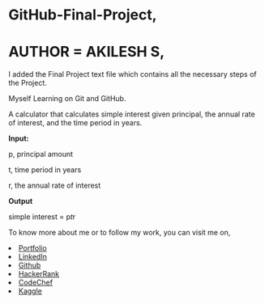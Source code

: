 # GitHub-Final-Project,

# AUTHOR = AKILESH S,

I added the Final Project text file which contains all the necessary steps of the Project.

Myself Learning on Git and GitHub.

A calculator that calculates simple interest given principal, the annual rate of interest, and the time period in years.

**Input:**

   p, principal amount
   
   t, time period in years
   
   r, the annual rate of interest
   
**Output**

   simple interest = p*t*r

To know more about me or to follow my work, you can visit me on,

<li><a href="https://akileshsaravanan.github.io/">Portfolio</a> 
<li><a href="http://www.linkedin.com/in/Akilesh--S">LinkedIn</a> 
<li><a href="https://github.com/AkileshSaravanan">Github</a> 
<li><a href="https://www.hackerrank.com/Akilesh_RMS">HackerRank</a> 
<li><a href="https://www.codechef.com/users/akilesh_lays">CodeChef</a> 
<li><a href="https://www.kaggle.com/akilesh23">Kaggle</a> 
